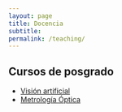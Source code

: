 ```yaml
---
layout: page
title: Docencia
subtitle: 
permalink: /teaching/
---
```


## Cursos de posgrado  ##

- [Visión artificial](https://opi-lab.github.io/computer-vision/)
- [Metrología Óptica](http://andresmarrugo.net/optical-metrology/)
